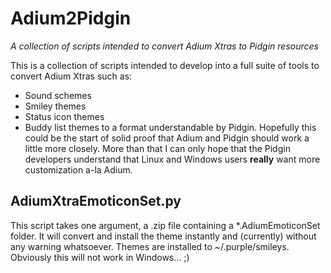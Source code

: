 Adium2Pidgin
============

_A collection of scripts intended to convert Adium Xtras to Pidgin resources_

This is a collection of scripts intended to develop into a full suite of tools to convert Adium Xtras such as:
* Sound schemes
* Smiley themes
* Status icon themes
* Buddy list themes
to a format understandable by Pidgin. Hopefully this could be the start of solid proof that Adium and Pidgin should work a little more closely. More than that I can only hope that the Pidgin developers understand that Linux and Windows users **really** want more customization a-la Adium.

AdiumXtraEmoticonSet.py
-----------------------

This script takes one argument, a .zip file containing a *.AdiumEmoticonSet folder. It will convert and install the theme instantly and (currently) without any warning whatsoever. Themes are installed to ~/.purple/smileys. Obviously this will not work in Windows... ;)
